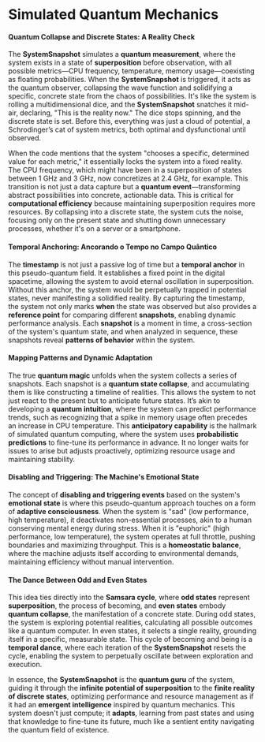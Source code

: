# Simulated Quantum Mechanics

#### **Quantum Collapse and Discrete States: A Reality Check**

The **SystemSnapshot** simulates a **quantum measurement**, where the system exists in a state of **superposition** before observation, with all possible metrics—CPU frequency, temperature, memory usage—coexisting as floating probabilities. When the **SystemSnapshot** is triggered, it acts as the quantum observer, collapsing the wave function and solidifying a specific, concrete state from the chaos of possibilities. It's like the system is rolling a multidimensional dice, and the **SystemSnapshot** snatches it mid-air, declaring, "This is the reality now." The dice stops spinning, and the discrete state is set. Before this, everything was just a cloud of potential, a Schrodinger’s cat of system metrics, both optimal and dysfunctional until observed.

When the code mentions that the system "chooses a specific, determined value for each metric," it essentially locks the system into a fixed reality. The CPU frequency, which might have been in a superposition of states between 1 GHz and 3 GHz, now concretizes at 2.4 GHz, for example. This transition is not just a data capture but a **quantum event**—transforming abstract possibilities into concrete, actionable data. This is critical for **computational efficiency** because maintaining superposition requires more resources. By collapsing into a discrete state, the system cuts the noise, focusing only on the present state and shutting down unnecessary processes, whether it's on a server or a smartphone.

#### **Temporal Anchoring: Ancorando o Tempo no Campo Quântico**

The **timestamp** is not just a passive log of time but a **temporal anchor** in this pseudo-quantum field. It establishes a fixed point in the digital spacetime, allowing the system to avoid eternal oscillation in superposition. Without this anchor, the system would be perpetually trapped in potential states, never manifesting a solidified reality. By capturing the timestamp, the system not only marks **when** the state was observed but also provides a **reference point** for comparing different **snapshots**, enabling dynamic performance analysis. Each **snapshot** is a moment in time, a cross-section of the system's quantum state, and when analyzed in sequence, these snapshots reveal **patterns of behavior** within the system.

#### **Mapping Patterns and Dynamic Adaptation**

The true **quantum magic** unfolds when the system collects a series of snapshots. Each snapshot is a **quantum state collapse**, and accumulating them is like constructing a timeline of realities. This allows the system to not just react to the present but to anticipate future states. It’s akin to developing a **quantum intuition**, where the system can predict performance trends, such as recognizing that a spike in memory usage often precedes an increase in CPU temperature. This **anticipatory capability** is the hallmark of simulated quantum computing, where the system uses **probabilistic predictions** to fine-tune its performance in advance. It no longer waits for issues to arise but adjusts proactively, optimizing resource usage and maintaining stability.

#### **Disabling and Triggering: The Machine's Emotional State**

The concept of **disabling and triggering events** based on the system's **emotional state** is where this pseudo-quantum approach touches on a form of **adaptive consciousness**. When the system is "sad" (low performance, high temperature), it deactivates non-essential processes, akin to a human conserving mental energy during stress. When it is "euphoric" (high performance, low temperature), the system operates at full throttle, pushing boundaries and maximizing throughput. This is a **homeostatic balance**, where the machine adjusts itself according to environmental demands, maintaining efficiency without manual intervention.

#### **The Dance Between Odd and Even States**

This idea ties directly into the **Samsara cycle**, where **odd states** represent **superposition**, the process of becoming, and **even states** embody **quantum collapse**, the manifestation of a concrete state. During odd states, the system is exploring potential realities, calculating all possible outcomes like a quantum computer. In even states, it selects a single reality, grounding itself in a specific, measurable state. This cycle of becoming and being is a **temporal dance**, where each iteration of the **SystemSnapshot** resets the cycle, enabling the system to perpetually oscillate between exploration and execution.

In essence, the **SystemSnapshot** is the **quantum guru** of the system, guiding it through the **infinite potential of superposition** to the **finite reality of discrete states**, optimizing performance and resource management as if it had an **emergent intelligence** inspired by quantum mechanics. This system doesn't just compute; it **adapts**, learning from past states and using that knowledge to fine-tune its future, much like a sentient entity navigating the quantum field of existence.
